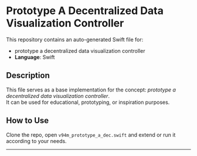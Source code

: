 # Prototype A Decentralized Data Visualization Controller

This repository contains an auto-generated Swift file for:

- prototype a decentralized data visualization controller
- **Language**: Swift

## Description

This file serves as a base implementation for the concept: *prototype a decentralized data visualization controller*.  
It can be used for educational, prototyping, or inspiration purposes.

## How to Use

Clone the repo, open `v94m_prototype_a_dec.swift` and extend or run it according to your needs.

---


